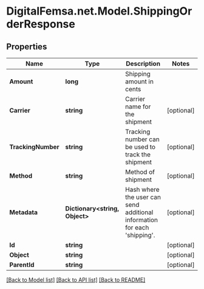 # DigitalFemsa.net.Model.ShippingOrderResponse

## Properties

Name | Type | Description | Notes
------------ | ------------- | ------------- | -------------
**Amount** | **long** | Shipping amount in cents | 
**Carrier** | **string** | Carrier name for the shipment | [optional] 
**TrackingNumber** | **string** | Tracking number can be used to track the shipment | [optional] 
**Method** | **string** | Method of shipment | [optional] 
**Metadata** | **Dictionary&lt;string, Object&gt;** | Hash where the user can send additional information for each &#39;shipping&#39;. | [optional] 
**Id** | **string** |  | [optional] 
**Object** | **string** |  | [optional] 
**ParentId** | **string** |  | [optional] 

[[Back to Model list]](../README.md#documentation-for-models) [[Back to API list]](../README.md#documentation-for-api-endpoints) [[Back to README]](../README.md)

